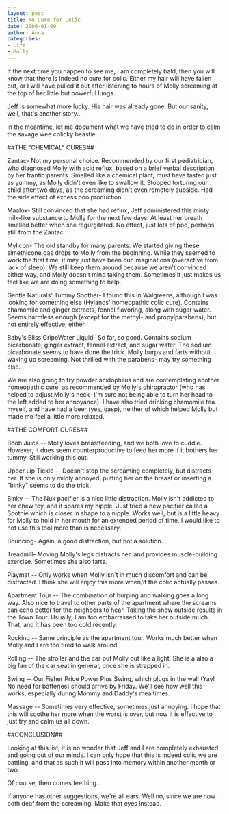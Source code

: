 ```yaml
---
layout: post
title: No Cure for Colic
date: 2006-01-09
author: Anna
categories:
- Life
- Molly
---
```


If the next time you happen to see me, I am completely bald, then you will know that there is indeed no cure for colic. Either my hair will have fallen out, or I will have pulled it out after listening to hours of Molly screaming at the top of her little but powerful lungs.

Jeff is somewhat more lucky. His hair was already gone. But our sanity, well, that's another story...

In the meantime, let me document what we have tried to do in order to calm the savage wee colicky beastie.

##THE "CHEMICAL" CURES##

Zantac- Not my personal choice. Recommended by our first pediatrician, who diagnosed Molly with acid reflux, based on a brief verbal description by her frantic parents. Smelled like a chemical plant; must have tasted just as yummy, as Molly didn't even like to swallow it. Stopped torturing our child after two days, as the screaming didn't even remotely subside. Had the side effect of excess poo production.

Maalox- Still convinced that she had reflux, Jeff administered this minty milk-like substance to Molly for the next few days. At least her breath smelled better when she regurgitated. No effect, just lots of poo, perhaps still from the Zantac.

Mylicon- The old standby for many parents. We started giving these simethicone gas drops to Molly from the beginning. While they seemed to work the first time, it may just have been our imaginations (overactive from lack of sleep). We still keep them around because we aren't convinced either way, and Molly doesn't mind taking them. Sometimes it just makes us feel like we are doing something to help.

Gentle Naturals' Tummy Soother- I found this in Walgreens, although I was looking for something else (Hylands' homeopathic colic cure). Contains chamomile and ginger extracts, fennel flavoring, along with sugar water. Seems harmless enough (except for the methyl- and propylparabens), but not entirely effective, either.

Baby's Bliss GripeWater Liquid- So far, so good. Contains sodium bicarbonate, ginger extract, fennel extract, and sugar water. The sodium bicarbonate seems to have done the trick. Molly burps and farts without waking up screaming. Not thrilled with the parabens- may try something else.

We are also going to try powder acidophilus and are contemplating another homeopathic cure, as recommended by Molly's chiropractor (who has helped to adjust Molly's neck- I'm sure not being able to turn her head to the left added to her annoyance). I have also tried drinking chamomile tea myself, and have had a beer (yes, gasp), neither of which helped Molly but made me feel a little more relaxed.

##THE COMFORT CURES##

Boob Juice -- Molly loves breastfeeding, and we both love to cuddle. However, it does seem counterproductive to feed her more if it bothers her tummy. Still working this out.

Upper Lip Tickle -- Doesn't stop the screaming completely, but distracts her. If she is only mildly annoyed, putting her on the breast or inserting a "binky" seems to do the trick.

Binky -- The Nuk pacifier is a nice little distraction. Molly isn't addicted to her chew toy, and it spares my nipple. Just tried a new pacifier called a Soothie which is closer in shape to a nipple. Works well, but is a little heavy for Molly to hold in her mouth for an extended period of time. I would like to not use this tool more than is necessary.

Bouncing- Again, a good distraction, but not a solution.

Treadmill- Moving Molly's legs distracts her, and provides muscle-building exercise. Sometimes she also farts.

Playmat -- Only works when Molly isn't in much discomfort and can be distracted. I think she will enjoy this more when/if the colic actually passes.

Apartment Tour -- The combination of burping and walking goes a long way. Also nice to travel to other parts of the apartment where the screams can echo better for the neighbors to hear. Taking the show outside results in the Town Tour. Usually, I am too embarrassed to take her outside much. That, and it has been too cold recently.

Rocking -- Same principle as the apartment tour. Works much better when Molly and I are too tired to walk around.

Rolling -- The stroller and the car put Molly out like a light. She is a also a big fan of the car seat in general, once she is strapped in.

Swing -- Our Fisher Price Power Plus Swing, which plugs in the wall (Yay! No need for batteries) should arrive by Friday. We'll see how well this works, especially during Mommy and Daddy's mealtimes.

Massage -- Sometimes very effective, sometimes just annoying. I hope that this will soothe her more when the worst is over, but now it is effective to just try and calm us all down.

##CONCLUSION##

Looking at this list, it is no wonder that Jeff and I are completely exhausted and going out of our minds. I can only hope that this is indeed colic we are battling, and that as such it will pass into memory within another month or two.

Of course, then comes teething...

If anyone has other suggestions, we're all ears. Well no, since we are now both deaf from the screaming. Make that eyes instead.